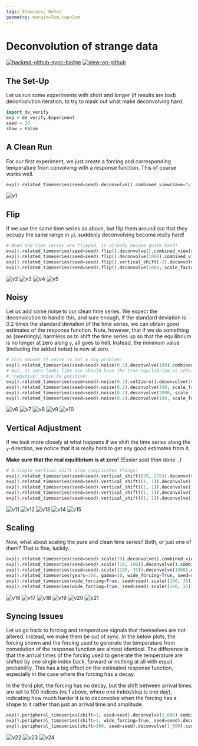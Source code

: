 ```yaml
---
tags: Showcase, Notes
geometry: margin=3cm,top=3cm
---
```


# Deconvolution of strange data

[![hackmd-github-sync-badge](https://hackmd.io/j4L-EIhRQqGdl5KmiIZ-_w/badge)](https://hackmd.io/@engeir/SyMdeKsfi)
[![view-on-github](https://img.shields.io/badge/View%20on-GitHub-yellowgreen)](https://github.com/engeir/hack-md-notes/blob/main/de-verify.md)

## The Set-Up

Let us run some experiments with short and longer (if results are bad) deconvolution
iteration, to try to mask out what make deconvolving hard.

```python
import de_verify
exp = de_verify.Experiment
seed = 20
show = False
```

## A Clean Run

For our first experiment, we just create a forcing and corresponding temperature from
convolving with a response function. This of course works well.

```python
exp().related_timeseries(seed=seed).deconvolve().combined_view(save="v1", show=show)  # This one is easy!
```

![v1](https://github.com/engeir/hack-md-notes/raw/main/assets/pic/de-verify/v1.png)

## Flip

If we use the same time series as above, but flip them around (so that they occupy the
same range in `y`), suddenly deconvolving become really hard!

```python
# When the time series are flipped, it already become quite hard!
exp().related_timeseries(seed=seed).flip().deconvolve().combined_view(save="v2", show=show)
exp().related_timeseries(seed=seed).flip().deconvolve(1000).combined_view(save="v3", show=show)
exp().related_timeseries(seed=seed).flip().vertical_shift(-2).deconvolve(1000).combined_view(save="v4", show=show)
exp().related_timeseries(seed=seed).flip().deconvolve(1000, scale_factor=10).combined_view(save="v5", show=show)
```

![v2](https://github.com/engeir/hack-md-notes/raw/main/assets/pic/de-verify/v2.png)
![v3](https://github.com/engeir/hack-md-notes/raw/main/assets/pic/de-verify/v3.png)
![v4](https://github.com/engeir/hack-md-notes/raw/main/assets/pic/de-verify/v4.png)
![v5](https://github.com/engeir/hack-md-notes/raw/main/assets/pic/de-verify/v5.png)

## Noisy

Let us add some noise to our clean time series. We expect the deconvolution to handle
this, and sure enough, if the standard deviation is 0.2 times the standard deviation of
the time series, we can obtain good estimates of the response function. Note, however,
that if we do something as (seemingly) harmless as to shift the time series up so that
the equilibrium is no longer at zero along `y`, all goes to hell. Instead, the minimum
value (including the added noise) is now at zero.

```python
# This amount of noise is not a big problem!
exp().related_timeseries(seed=seed).noise(0.2).deconvolve(100).combined_view(save="v6", show=show)
# But, it sure looks like one should have the true equilibrium at zero, and not let the
# "negative" noise be positive!
exp().related_timeseries(seed=seed).noise(0.2).set2zero().deconvolve(100).combined_view(save="v7", show=show)
exp().related_timeseries(seed=seed).noise(0.2).deconvolve(100, scale_factor=10).combined_view(save="v8", show=show)
exp().related_timeseries(seed=seed).noise(0.2).deconvolve(2000, scale_factor=10).combined_view(save="v9", show=show)
exp().related_timeseries(seed=seed).noise(0.6).deconvolve(100, scale_factor=10).combined_view(save="v10", show=show)
```

![v6](https://github.com/engeir/hack-md-notes/raw/main/assets/pic/de-verify/v6.png)
![v7](https://github.com/engeir/hack-md-notes/raw/main/assets/pic/de-verify/v7.png)
![v8](https://github.com/engeir/hack-md-notes/raw/main/assets/pic/de-verify/v8.png)
![v9](https://github.com/engeir/hack-md-notes/raw/main/assets/pic/de-verify/v9.png)
![v10](https://github.com/engeir/hack-md-notes/raw/main/assets/pic/de-verify/v10.png)

## Vertical Adjustment

If we look more closely at what happens if we shift the time series along the
`y`-direction, we notice that it is really hard to get any good estimates from it.

**Make sure that the real equilibrium is at zero!** _(Easier said than done…)_

```python
# A simple vertical shift also complicates things!
exp().related_timeseries(seed=seed).vertical_shift((50, 278)).deconvolve(100).combined_view(save="v11", show=show)
exp().related_timeseries(seed=seed).vertical_shift((1, 1)).deconvolve(100).combined_view(save="v12", show=show)
exp().related_timeseries(seed=seed).vertical_shift((1, 1)).deconvolve(1000).combined_view(save="v13", show=show)
exp().related_timeseries(seed=seed).vertical_shift((1, 1)).deconvolve(1000, scale_factor=10).combined_view(save="v14", show=show)
exp().related_timeseries(seed=seed).vertical_shift((1, 1)).deconvolve(1000, cutoff=10).combined_view(save="v15", show=show)
```

![v11](https://github.com/engeir/hack-md-notes/raw/main/assets/pic/de-verify/v11.png)
![v12](https://github.com/engeir/hack-md-notes/raw/main/assets/pic/de-verify/v12.png)
![v13](https://github.com/engeir/hack-md-notes/raw/main/assets/pic/de-verify/v13.png)
![v14](https://github.com/engeir/hack-md-notes/raw/main/assets/pic/de-verify/v14.png)
![v15](https://github.com/engeir/hack-md-notes/raw/main/assets/pic/de-verify/v15.png)

## Scaling

Now, what about scaling the pure and clean time series? Both, or just one of them? That
is fine, luckily.

```python
exp().related_timeseries(seed=seed).scale(10).deconvolve().combined_view(save="v16", show=show)
exp().related_timeseries(seed=seed).scale((10, 100)).deconvolve().combined_view(save="v17", show=show)
exp().related_timeseries(seed=seed).scale((100, 35)).deconvolve(1000).combined_view(save="v18", show=show)
exp().related_timeseries(years=100, gamma=10, wide_forcing=True, seed=seed).scale((100, 35)).deconvolve(1000).combined_view(save="v19", show=show)
exp().related_timeseries(wide_forcing=True, seed=seed).scale((100, 35)).vertical_shift((1, 0)).deconvolve(1000).combined_view(save="v20", show=show)
exp().related_timeseries(wide_forcing=True, seed=seed).scale((100, 35)).vertical_shift((1, 1)).deconvolve(1000).combined_view(save="v21", show=show)
```

![v16](https://github.com/engeir/hack-md-notes/raw/main/assets/pic/de-verify/v16.png)
![v17](https://github.com/engeir/hack-md-notes/raw/main/assets/pic/de-verify/v17.png)
![v18](https://github.com/engeir/hack-md-notes/raw/main/assets/pic/de-verify/v18.png)
![v19](https://github.com/engeir/hack-md-notes/raw/main/assets/pic/de-verify/v19.png)
![v20](https://github.com/engeir/hack-md-notes/raw/main/assets/pic/de-verify/v20.png)
![v21](https://github.com/engeir/hack-md-notes/raw/main/assets/pic/de-verify/v21.png)

## Syncing Issues

Let us go back to forcing and temperature signals that themselves are not altered.
Instead, we make them be out of sync. In the below plots, the forcing shown and the
forcing used to generate the temperature from convolution of the response function are
almost identical. The difference is that the arrival times of the forcing used to
generate the temperature are shifted by one single index back, forward or nothing at all
with equal probability. This has a big effect on the estimated response function,
especially in the case where the forcing has a decay.

In the third plot, the forcing has no decay, but the shift between arrival times are set
to 100 indices (vs 1 above, where one index/step is one day), indicating how much harder
it is to deconvolve when the forcing has a shape to it rather than just an arrival time
and amplitude.

```python
exp().peripheral_timeseries(shift=1, seed=seed).deconvolve(1_000).combined_view(save="v22", show=show)
exp().peripheral_timeseries(shift=1, wide_forcing=True, seed=seed).deconvolve(1_000).combined_view(save="v23", show=show)
exp().peripheral_timeseries(shift=100, seed=seed).deconvolve(1_000).combined_view(save="v24", show=show)
```

![v22](https://github.com/engeir/hack-md-notes/raw/main/assets/pic/de-verify/v22.png)
![v23](https://github.com/engeir/hack-md-notes/raw/main/assets/pic/de-verify/v23.png)
![v24](https://github.com/engeir/hack-md-notes/raw/main/assets/pic/de-verify/v24.png)

